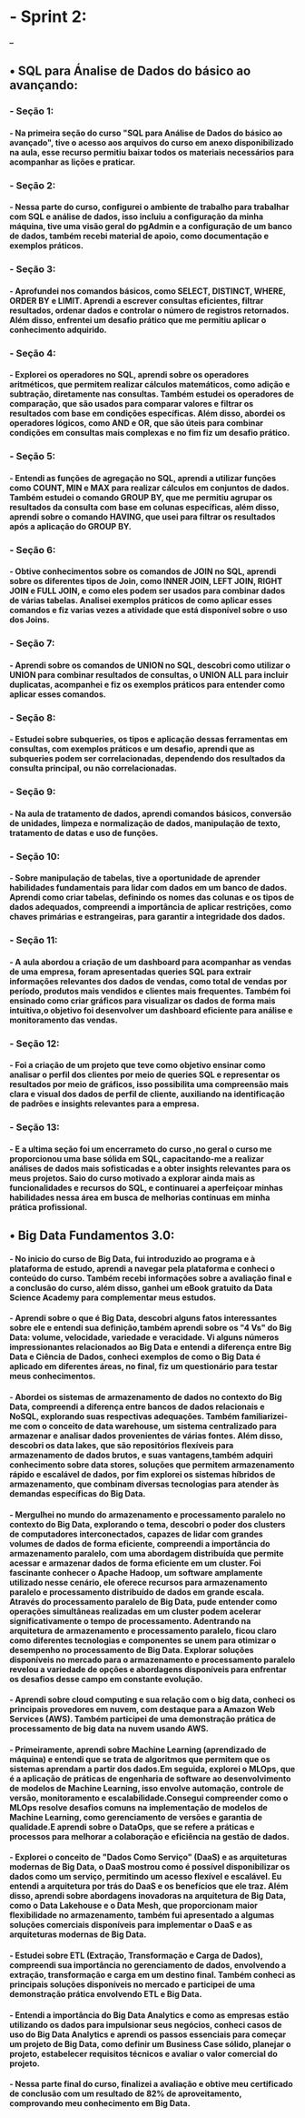 
<h1>- Sprint 2:</h1>
<h4>–  </h4>

<h2>• SQL para Ánalise de Dados do básico ao avançando:</h2>

<h3>- Seção 1:</h3>
<h4>- Na primeira seção do curso "SQL para Análise de Dados do básico ao avançado", tive o acesso aos arquivos do curso em anexo disponibilizado na aula, esse recurso permitiu baixar todos os materiais necessários para acompanhar as lições e praticar.</h4>

 
<h3>- Seção 2:</h3>
<h4>- Nessa parte do curso, configurei o ambiente de trabalho para trabalhar com SQL e análise de dados, isso incluiu a configuração da minha máquina,  tive uma visão geral do pgAdmin e a configuração de um banco de dados, também recebi material de apoio, como documentação e exemplos práticos. </h4>

 
<h3>- Seção 3:</h3>
<h4>- Aprofundei nos comandos básicos, como SELECT, DISTINCT, WHERE, ORDER BY e LIMIT. Aprendi a escrever consultas eficientes, filtrar resultados, ordenar dados e controlar o número de registros retornados. Além disso, enfrentei um desafio prático que me permitiu aplicar o conhecimento adquirido.</h4>

<h3>- Seção 4:</h3>
<h4>- Explorei os operadores no SQL, aprendi sobre os operadores aritméticos, que permitem realizar cálculos matemáticos, como adição e subtração, diretamente nas consultas. Também estudei os operadores de comparação, que são usados para comparar valores e filtrar os resultados com base em condições específicas. Além disso, abordei os operadores lógicos, como AND e OR, que são úteis para combinar condições em consultas mais complexas e no fim fiz um desafio prático.</h4>


<h3>- Seção 5:</h3>
<h4>- Entendi as funções de agregação no SQL, aprendi a utilizar funções como  COUNT, MIN e MAX para realizar cálculos em conjuntos de dados. Também estudei o comando GROUP BY, que me permitiu agrupar os resultados da consulta com base em colunas específicas, além disso, aprendi sobre o comando HAVING, que usei para filtrar os resultados após a aplicação do GROUP BY.</h4>


<h3>- Seção 6:</h3>
<h4>- Obtive conhecimentos sobre os comandos de JOIN no SQL, aprendi sobre os diferentes tipos de Join, como INNER JOIN, LEFT JOIN, RIGHT JOIN e FULL JOIN, e como eles podem ser usados para combinar dados de várias tabelas. Analisei exemplos práticos de como aplicar esses comandos e fiz varias vezes a atividade que está disponível sobre o uso dos Joins. 


<h3>- Seção 7:</h3>
<h4>- Aprendi sobre os comandos de UNION no SQL, descobri como utilizar o UNION para combinar resultados de consultas, o UNION ALL para incluir duplicatas, acompanhei e fiz os exemplos práticos para entender como aplicar esses comandos.</h4>


<h3>- Seção 8:</h3>
<h4>- Estudei sobre subqueries, os tipos e aplicação dessas ferramentas em consultas, com exemplos práticos e um desafio, aprendi que as subqueries podem ser correlacionadas, dependendo dos resultados da consulta principal, ou não correlacionadas.</h4>

<h3>- Seção 9:</h3>
<h4>- Na aula de tratamento de dados, aprendi comandos básicos, conversão de unidades, limpeza e normalização de dados, manipulação de texto, tratamento de datas e uso de funções. </h4>

<h3>- Seção 10:</h3>
<h4>- Sobre manipulação de tabelas, tive a oportunidade de aprender habilidades fundamentais para lidar com dados em um banco de dados. Aprendi como criar tabelas, definindo os nomes das colunas e os tipos de dados adequados, compreendi a importância de aplicar restrições, como chaves primárias e estrangeiras, para garantir a integridade dos dados.</h4>

<h3>- Seção 11:</h3>
<h4>- A aula abordou a criação de um dashboard para acompanhar as vendas de uma empresa, foram apresentadas queries SQL para extrair informações relevantes dos dados de vendas, como total de vendas por período, produtos mais vendidos e clientes mais frequentes. Também foi ensinado como criar gráficos para visualizar os dados de forma mais intuitiva,o objetivo foi desenvolver um dashboard eficiente para análise e monitoramento das vendas.</h4>

<h3>- Seção 12:</h3>
<h4>- Foi a criação de um projeto que teve como objetivo ensinar como analisar o perfil dos clientes por meio de queries SQL e representar os resultados por meio de gráficos, isso possibilita uma compreensão mais clara e visual dos dados de perfil de cliente, auxiliando na identificação de padrões e insights relevantes para a empresa.</h4>

<h3>- Seção 13:</h3>
<h4>- E a ultima seção foi um encerrameto do curso ,no geral o curso me proporcionou uma base sólida em SQL, capacitando-me a realizar análises de dados mais sofisticadas e a obter insights relevantes para os meus projetos. Saio do curso motivado a explorar ainda mais as funcionalidades e recursos do SQL, e continuarei a aperfeiçoar minhas habilidades nessa área em busca de melhorias contínuas em minha prática profissional. </h4>

<h2>• Big Data Fundamentos 3.0:</h2>

<h4>- No inicio do curso de Big Data, fui introduzido ao programa e à plataforma de estudo, aprendi a navegar pela plataforma e conheci o conteúdo do curso. Também recebi informações sobre a avaliação final e a conclusão do curso, além disso, ganhei um eBook gratuito da Data Science Academy para complementar meus estudos.</h4>


<h4>- Aprendi sobre o que é Big Data, descobri alguns fatos interessantes sobre ele e entendi sua definição,também aprendi sobre os "4 Vs" do Big Data: volume, velocidade, variedade e veracidade. Vi alguns números impressionantes relacionados ao Big Data e entendi a diferença entre Big Data e Ciência de Dados, conheci exemplos de como o Big Data é aplicado em diferentes áreas, no final, fiz um questionário para testar meus conhecimentos.</h4>


<h4>- Abordei os sistemas de armazenamento de dados no contexto do Big Data, compreendi a diferença entre bancos de dados relacionais e NoSQL, explorando suas respectivas adequações. Também familiarizei-me com o conceito de data warehouse, um sistema centralizado para armazenar e analisar dados provenientes de várias fontes.
Além disso, descobri os data lakes, que são repositórios flexíveis para armazenamento de dados brutos, e suas vantagens,também adquiri conhecimento sobre data stores, soluções que permitem armazenamento rápido e escalável de dados, por fim explorei os sistemas híbridos de armazenamento, que combinam diversas tecnologias para atender às demandas específicas do Big Data.</h4>


<h4>- Mergulhei no mundo do armazenamento e processamento paralelo no contexto do Big Data, explorando o tema, descobri o poder dos clusters de computadores interconectados, capazes de lidar com grandes volumes de dados de forma eficiente, compreendi a importância do armazenamento paralelo, com uma abordagem distribuída que permite acessar e armazenar dados de forma eficiente em um cluster.
Foi fascinante conhecer o Apache Hadoop, um software amplamente utilizado nesse cenário, ele oferece recursos para armazenamento paralelo e processamento distribuído de dados em grande escala. Através do processamento paralelo de Big Data, pude entender como operações simultâneas realizadas em um cluster podem acelerar significativamente o tempo de processamento.
Adentrando na arquitetura de armazenamento e processamento paralelo, ficou claro como diferentes tecnologias e componentes se unem para otimizar o desempenho no processamento de Big Data. Explorar soluções disponíveis no mercado para o armazenamento e processamento paralelo revelou a variedade de opções e abordagens disponíveis para enfrentar os desafios desse campo em constante evolução.</h4>


<h4>- Aprendi sobre cloud computing e sua relação com o big data, conheci os principais provedores em nuvem, com destaque para a Amazon Web Services (AWS). Também participei de uma demonstração prática de processamento de big data na nuvem usando AWS. </h4>


<h4>- Primeiramente, aprendi sobre Machine Learning (aprendizado de máquina) e entendi que se trata de algoritmos que permitem que os sistemas aprendam a partir dos dados.Em seguida, explorei o MLOps, que é a aplicação de práticas de engenharia de software ao desenvolvimento de modelos de Machine Learning, isso envolve automação, controle de versão, monitoramento e escalabilidade.Consegui compreender como o MLOps resolve desafios comuns na implementação de modelos de Machine Learning, como gerenciamento de versões e garantia de qualidade.E aprendi sobre o DataOps, que se refere a práticas e processos para melhorar a colaboração e eficiência na gestão de dados. </h4>


<h4>- Explorei o conceito de "Dados Como Serviço" (DaaS) e as arquiteturas modernas de Big Data, o DaaS  mostrou como é possível disponibilizar os dados como um serviço, permitindo um acesso flexível e escalável. Eu entendi a arquitetura por trás do DaaS e os benefícios que ele traz. Além disso, aprendi sobre abordagens inovadoras na arquitetura de Big Data, como o Data Lakehouse e o Data Mesh, que proporcionam maior flexibilidade no armazenamento, também fui apresentado a algumas soluções comerciais disponíveis para implementar o DaaS e as arquiteturas modernas de Big Data.</h4>


<h4>- Estudei sobre ETL (Extração, Transformação e Carga de Dados), compreendi sua importância no gerenciamento de dados, envolvendo a extração, transformação e carga em um destino final. Também conheci as principais soluções disponíveis no mercado e participei de uma demonstração prática envolvendo ETL e Big Data.</h4>


<h4>- Entendi a importância do Big Data Analytics e como as empresas estão utilizando os dados para impulsionar seus negócios, conheci casos de uso do Big Data Analytics e aprendi os passos essenciais para começar um projeto de Big Data, como definir um Business Case sólido, planejar o projeto, estabelecer requisitos técnicos e avaliar o valor comercial do projeto.</h4>


<h4>-  Nessa parte final do curso, finalizei a avaliação e obtive meu certificado de conclusão com um resultado de 82% de aproveitamento, comprovando meu conhecimento em Big Data.</h4>
